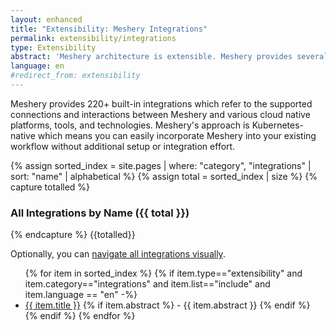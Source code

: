 ```yaml
---
layout: enhanced
title: "Extensibility: Meshery Integrations"
permalink: extensibility/integrations
type: Extensibility
abstract: 'Meshery architecture is extensible. Meshery provides several extension points for working with different cloud native projects via <a href="extensibility#adapters">adapters</a>, <a href="extensibility#load-generators">load generators</a> and <a href="extensibility/providers">providers</a>.'
language: en
#redirect_from: extensibility
---
```


Meshery provides 220+ built-in integrations which refer to the supported connections and interactions between Meshery and various cloud native platforms, tools, and technologies. Meshery's approach is Kubernetes-native which means you can easily incorporate Meshery into your existing workflow without additional setup or integration effort.

{% assign sorted_index = site.pages | where: "category", "integrations" | sort: "name" | alphabetical %}
{% assign total = sorted_index | size %}
{% capture totalled %}

### All Integrations by Name ({{ total }})

{% endcapture %}
{{totalled}}

Optionally, you can [navigate all integrations visually](https://meshery.io/integrations).

<!--
UNCOMMENT WHEN INTEGRATIONS COLLECTION IS READY
### All Integrations by Name ({{ site.integrations.size }}) -->

<ul>
    {% for item in sorted_index %}
    {% if item.type=="extensibility" and item.category=="integrations" and item.list=="include" and item.language == "en" -%}
      <li><a href="{{ site.baseurl }}{{ item.url }}">{{ item.title }}</a>
      {% if item.abstract %}
        -  {{ item.abstract }}
      {% endif %}
      </li>
      {% endif %}
    {% endfor %}
</ul>
